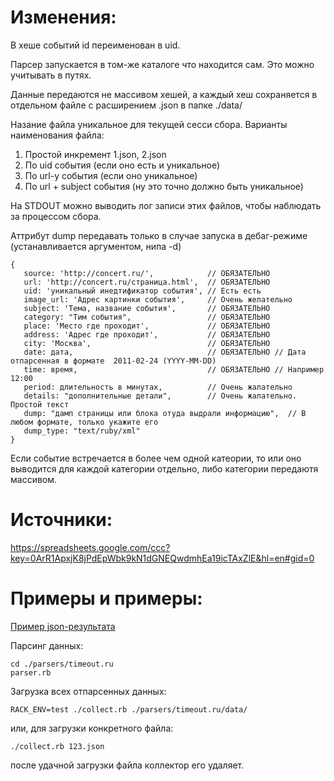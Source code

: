# Изменения:

В хеше событий id переименован в uid.

Парсер запускается в том-же каталоге что находится сам. Это можно учитывать в путях.

Данные передаются не массивом хешей, а каждый хеш сохраняется в отдельном файле с расширением .json в папке ./data/


Назание файла уникальное для текущей сесси сбора. Варианты наименования файла:

1. Простой инкремент 1.json, 2.json
2. По uid события (если оно есть и уникальное)
3. По url-у события (если оно уникальное)
4. По url + subject события (ну это точно должно быть уникальное)

На STDOUT можно выводить лог записи этих файлов, чтобы наблюдать за процессом сбора.

Аттрибут dump передавать только в случае запуска в дебаг-режиме (устанавливается аргументом, нипа -d)

    {
       source: 'http://concert.ru/',            // ОБЯЗАТЕЛЬНО
       url: 'http://concert.ru/страница.html',  // ОБЯЗАТЕЛЬНО
       uid: 'уникальный инедтификатор события', // Есть есть
       image_url: 'Адрес картинки события',     // Очень желательно
       subject: 'Тема, название события',       // ОБЯЗАТЕЛЬНО
       category: "Тим события",                 // ОБЯЗАТЕЛЬНО
       place: 'Место где проходит',             // ОБЯЗАТЕЛЬНО
       address: 'Адрес где проходит',           // ОБЯЗАТЕЛЬНО
       city: 'Москва',                          // ОБЯЗАТЕЛЬНО
       date: дата,                              // ОБЯЗАТЕЛЬНО // Дата отпарсенная в формате  2011-02-24 (YYYY-MM-DD)
       time: время,                             // ОБЯЗАТЕЛЬНО // Например 12:00
       period: длительность в минутах,          // Очень жалательно
       details: "дополнительные детали",        // Очень жалательно. Простой текст
       dump: "дамп страницы или блока отуда выдрали информацию",  // В любом формате, только укажите его
       dump_type: "text/ruby/xml"
    }

Если событие встречается в более чем одной катеории, то или оно выводится для каждой категории отдельно,
либо категории передаютя массивом.

# Источники:

https://spreadsheets.google.com/ccc?key=0ArR1ApxjK8jPdEpWbk9kN1dGNEQwdmhEa19icTAxZlE&hl=en#gid=0

# Примеры и примеры:

[Пример json-результата](https://github.com/dapi/planposter-parsers/raw/master/utils/example.json)

Парсинг данных:

    cd ./parsers/timeout.ru
    parser.rb

Загрузка всех отпарсенных данных:

    RACK_ENV=test ./collect.rb ./parsers/timeout.ru/data/

или, для загрузки конкретного файла:

    ./collect.rb 123.json

после удачной загрузки файла коллектор его удаляет.


